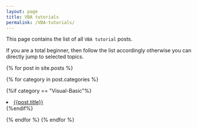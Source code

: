 ```yaml
---
layout: page
title: VBA tutorials
permalink: /VBA-tutorials/
---
```


This page contains the list of all `VBA tutorial` posts.

If you are a total beginner, then follow the list accordingly otherwise you can directly jump to selected topics.


{% for post in site.posts %}

{% for category in post.categories %}

{%if category == "Visual-Basic"%}
<li><a href="{{ post.url | reverse }}">{{post.title}}</a></li>
{%endif%}

{% endfor %}
{% endfor %}


<!--

* [VBA Introduction](_posts\VBA-tutorials\2019-01-1-vba-introduction.md)

* [Visual Basic Editor (VBE)](/visual-basic/vbe-editor)

* [VBE Windows](/visual-basic/vbe-windows)

* [Sub and Function Procedures](/visual-basic/vba-sub-and-function-procedure)

* [Executing Sub and Function Procedures](/visual-basic/vba-executing-procedures)

-->


